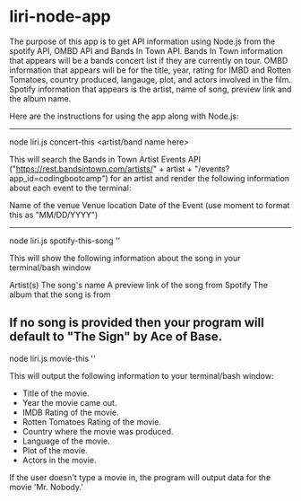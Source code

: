 # liri-node-app

The purpose of this app is to get API information using Node.js from the spotify API, OMBD API and Bands In Town API.
Bands In Town information that appears will be a bands concert list if they are currently on tour.
OMBD information that appears will be for the title, year, rating for IMBD and Rotten Tomatoes, country produced, langauge, plot, and actors involved in the film.
Spotify information that appears is the artist, name of song, preview link and the album name.

Here are the instructions for using the app along with Node.js:

----------------------------------------------------------------------------------------------------------------
node liri.js concert-this <artist/band name here>


This will search the Bands in Town Artist Events API ("https://rest.bandsintown.com/artists/" + artist + "/events?app_id=codingbootcamp") for an artist and render the following information about each event to the terminal:


Name of the venue
Venue location
Date of the Event (use moment to format this as "MM/DD/YYYY")


----------------------------------------------------------------------------------------------------------------
node liri.js spotify-this-song '<song name here>'


This will show the following information about the song in your terminal/bash window

Artist(s)
The song's name
A preview link of the song from Spotify
The album that the song is from

If no song is provided then your program will default to "The Sign" by Ace of Base.
-----------------------------------------------------------------------------------------------------------------

node liri.js movie-this '<movie name here>'

This will output the following information to your terminal/bash window:

   * Title of the movie.
   * Year the movie came out.
   * IMDB Rating of the movie.
   * Rotten Tomatoes Rating of the movie.
   * Country where the movie was produced.
   * Language of the movie.
   * Plot of the movie.
   * Actors in the movie.
   
If the user doesn't type a movie in, the program will output data for the movie 'Mr. Nobody.'
